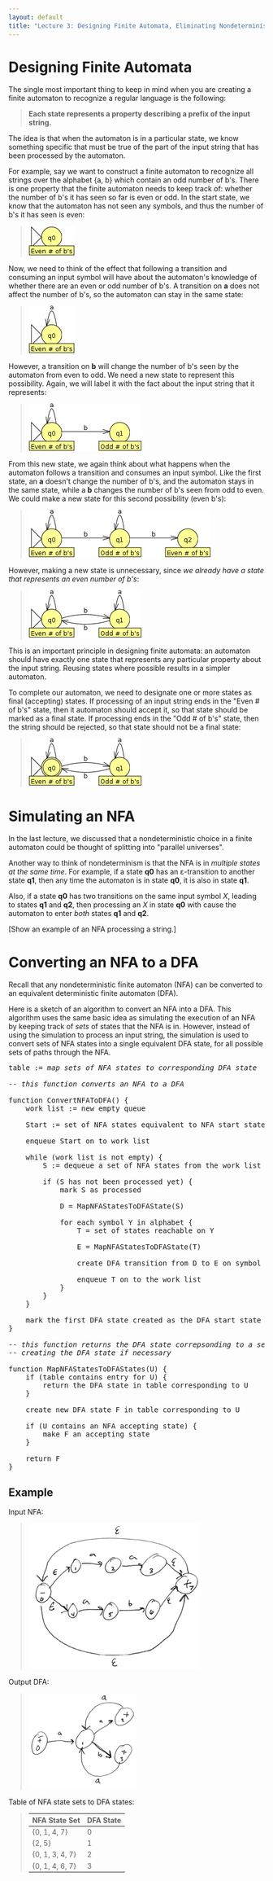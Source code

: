 ```yaml
---
layout: default
title: "Lecture 3: Designing Finite Automata, Eliminating Nondeterminism"
---
```


Designing Finite Automata
=========================

The single most important thing to keep in mind when you are creating a finite automaton to recognize a regular language is the following:

> **Each state represents a property describing a prefix of the input string.**

The idea is that when the automaton is in a particular state, we know something specific that must be true of the part of the input string that has been processed by the automaton.

For example, say we want to construct a finite automaton to recognize all strings over the alphabet {a, b} which contain an odd number of b's. There is one property that the finite automaton needs to keep track of: whether the number of b's it has seen so far is even or odd. In the start state, we know that the automaton has not seen any symbols, and thus the number of b's it has seen is even:

> ![image](img/evenBs1.png)

Now, we need to think of the effect that following a transition and consuming an input symbol will have about the automaton's knowledge of whether there are an even or odd number of b's. A transition on **a** does not affect the number of b's, so the automaton can stay in the same state:

> ![image](img/evenBs2.png)

However, a transition on **b** will change the number of b's seen by the automaton from even to odd. We need a new state to represent this possibility. Again, we will label it with the fact about the input string that it represents:

> ![image](img/evenBs3.png)

From this new state, we again think about what happens when the automaton follows a transition and consumes an input symbol. Like the first state, an **a** doesn't change the number of b's, and the automaton stays in the same state, while a **b** changes the number of b's seen from odd to even. We could make a new state for this second possibility (even b's):

> ![image](img/evenBs4.png)

However, making a new state is unnecessary, since *we already have a state that represents an even number of b's*:

> ![image](img/evenBs5.png)

This is an important principle in designing finite automata: an automaton should have exactly one state that represents any particular property about the input string. Reusing states where possible results in a simpler automaton.

To complete our automaton, we need to designate one or more states as final (accepting) states. If processing of an input string ends in the "Even \# of b's" state, then it automaton should accept it, so that state should be marked as a final state. If processing ends in the "Odd \# of b's" state, then the string should be rejected, so that state should not be a final state:

> ![image](img/evenBs6.png)

Simulating an NFA
=================

In the last lecture, we discussed that a nondeterministic choice in a finite automaton could be thought of splitting into "parallel universes".

Another way to think of nondeterminism is that the NFA is in *multiple states at the same time*. For example, if a state **q0** has an &epsilon;-transition to another state **q1**, then any time the automaton is in state **q0**, it is also in state **q1**.

Also, if a state **q0** has two transitions on the same input symbol *X*, leading to states **q1** and **q2**, then processing an *X* in state **q0** with cause the automaton to enter *both* states **q1** and **q2**.

[Show an example of an NFA processing a string.]

Converting an NFA to a DFA
==========================

Recall that any nondeterministic finite automaton (NFA) can be converted to an equivalent deterministic finite automaton (DFA).

Here is a sketch of an algorithm to convert an NFA into a DFA. This algorithm uses the same basic idea as simulating the execution of an NFA by keeping track of *sets* of states that the NFA is in. However, instead of using the simulation to process an input string, the simulation is used to convert sets of NFA states into a single equivalent DFA state, for all possible sets of paths through the NFA.

<pre>
table := <i>map sets of NFA states to corresponding DFA state</i>

<i>-- this function converts an NFA to a DFA</i>

function ConvertNFAToDFA() {
	work list := new empty queue

	Start := set of NFA states equivalent to NFA start state

	enqueue Start on to work list

	while (work list is not empty) {
		S := dequeue a set of NFA states from the work list

		if (S has not been processed yet) {
			mark S as processed

			D = MapNFAStatesToDFAState(S)

			for each symbol Y in alphabet {
				T = set of states reachable on Y

				E = MapNFAStatesToDFAState(T)

				create DFA transition from D to E on symbol Y

				enqueue T on to the work list
			}
		}
	}

	mark the first DFA state created as the DFA start state
}

<i>-- this function returns the DFA state correpsonding to a set of NFA states,</i>
<i>-- creating the DFA state if necessary</i>

function MapNFAStatesToDFAStates(U) {
	if (table contains entry for U) {
		return the DFA state in table corresponding to U
	}

	create new DFA state F in table corresponding to U

	if (U contains an NFA accepting state) {
		make F an accepting state
	}

	return F
}
</pre>

Example
-------

Input NFA:

> ![image](img/lec5nfa.png)

Output DFA:

> ![image](img/lec5dfa.png)

Table of NFA state sets to DFA states:

> NFA State Set | DFA State
> ------------- | ---------
> {0, 1, 4, 7} | 0
> {2, 5} | 1
> {0, 1, 3, 4, 7} | 2
> {0, 1, 4, 6, 7} | 3
